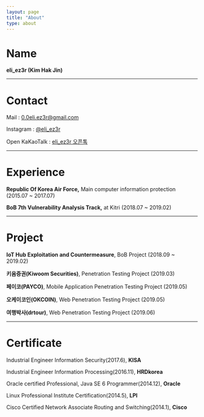```yaml
---
layout: page
title: "About"
type: about
---
```


# Name

**eli_ez3r (Kim Hak Jin)**

 

------



# Contact

Mail : [0.0eli.ez3r@gmail.com](mailto:0.0eli.ez3r@gmail.com)

Instagram : [@eli_ez3r](https://www.instagram.com/eli_ez3r/)

Open KaKaoTalk : [eli_ez3r 오픈톡](https://open.kakao.com/o/sVU369mb)

 

------



# Experience

**Republic Of Korea Air Force,** Main computer information protection (2015.07 ~ 2017.07)

**BoB 7th Vulnerability Analysis Track,** at Kitri (2018.07 ~ 2019.02)



------



# Project

**IoT Hub Exploitation and Countermeasure**, BoB Project (2018.09 ~ 2019.02)

**키움증권(Kiwoom Securities)**, Penetration Testing Project (2019.03)

**페이코(PAYCO)**, Mobile Application Penetration Testing Project (2019.05)

**오케이코인(OKCOIN)**, Web Penetration Testing Project (2019.05)

**여행박사(drtour)**, Web Penetration Testing Project (2019.06)



------



# Certificate

Industrial Engineer Information Security(2017.6), **KISA**

Industrial Engineer Information Processing(2016.11), **HRDkorea**

Oracle certified Professional, Java SE 6 Programmer(2014.12), **Oracle**

Linux Professional Institute Certification(2014.5), **LPI**

Cisco Certified Network Associate Routing and Switching(2014.1), **Cisco**
